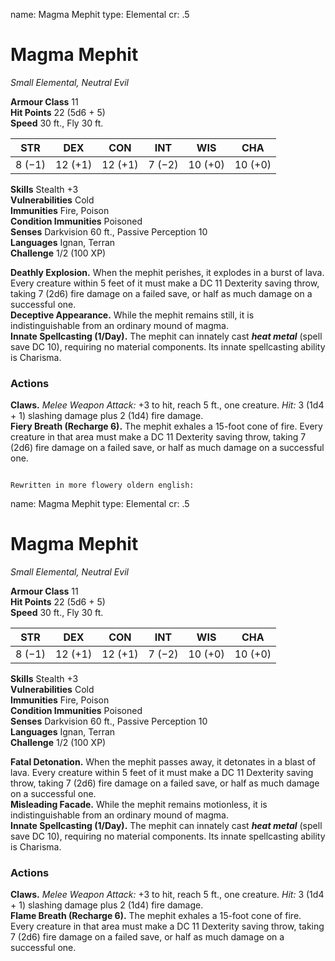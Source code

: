 name: Magma Mephit
type: Elemental
cr: .5

# Magma Mephit 
_Small Elemental, Neutral Evil_

**Armour Class** 11    
**Hit Points** 22 (5d6 + 5)    
**Speed** 30 ft., Fly 30 ft. 

| STR     | DEX     | CON     | INT     | WIS     | CHA     |
|---------|---------|---------|---------|---------|---------|
| 8 (−1)  | 12 (+1) | 12 (+1) | 7 (−2)  | 10 (+0) | 10 (+0) |

**Skills** Stealth +3    
**Vulnerabilities** Cold    
**Immunities** Fire, Poison    
**Condition Immunities** Poisoned    
**Senses** Darkvision 60 ft., Passive Perception 10    
**Languages** Ignan, Terran    
**Challenge** 1/2 (100 XP) 

**Deathly Explosion.** When the mephit perishes, it explodes in a burst of lava. Every creature within 5 feet of it must make a DC 11 Dexterity saving throw, taking 7 (2d6) fire damage on a failed save, or half as much damage on a successful one.    
**Deceptive Appearance.** While the mephit remains still, it is indistinguishable from an ordinary mound of magma.    
**Innate Spellcasting (1/Day).** The mephit can innately cast **_heat metal_** (spell save DC 10), requiring no material components. Its innate spellcasting ability is Charisma. 

### Actions    
**Claws.** _Melee Weapon Attack:_ +3 to hit, reach 5 ft., one creature. _Hit:_ 3 (1d4 + 1) slashing damage plus 2 (1d4) fire damage.    
**Fiery Breath (Recharge 6).** The mephit exhales a 15-foot cone of fire. Every creature in that area must make a DC 11 Dexterity saving throw, taking 7 (2d6) fire damage on a failed save, or half as much damage on a successful one.
```

Rewritten in more flowery oldern english:

```
name: Magma Mephit
type: Elemental
cr: .5

# Magma Mephit 
_Small Elemental, Neutral Evil_

**Armour Class** 11    
**Hit Points** 22 (5d6 + 5)    
**Speed** 30 ft., Fly 30 ft. 

| STR     | DEX     | CON     | INT     | WIS     | CHA     |
|---------|---------|---------|---------|---------|---------|
| 8 (−1)  | 12 (+1) | 12 (+1) | 7 (−2)  | 10 (+0) | 10 (+0) |

**Skills** Stealth +3    
**Vulnerabilities** Cold    
**Immunities** Fire, Poison    
**Condition Immunities** Poisoned    
**Senses** Darkvision 60 ft., Passive Perception 10    
**Languages** Ignan, Terran    
**Challenge** 1/2 (100 XP) 

**Fatal Detonation.** When the mephit passes away, it detonates in a blast of lava. Every creature within 5 feet of it must make a DC 11 Dexterity saving throw, taking 7 (2d6) fire damage on a failed save, or half as much damage on a successful one.    
**Misleading Facade.** While the mephit remains motionless, it is indistinguishable from an ordinary mound of magma.    
**Innate Spellcasting (1/Day).** The mephit can innately cast **_heat metal_** (spell save DC 10), requiring no material components. Its innate spellcasting ability is Charisma. 

### Actions    
**Claws.** _Melee Weapon Attack:_ +3 to hit, reach 5 ft., one creature. _Hit:_ 3 (1d4 + 1) slashing damage plus 2 (1d4) fire damage.    
**Flame Breath (Recharge 6).** The mephit exhales a 15-foot cone of fire. Every creature in that area must make a DC 11 Dexterity saving throw, taking 7 (2d6) fire damage on a failed save, or half as much damage on a successful one.
